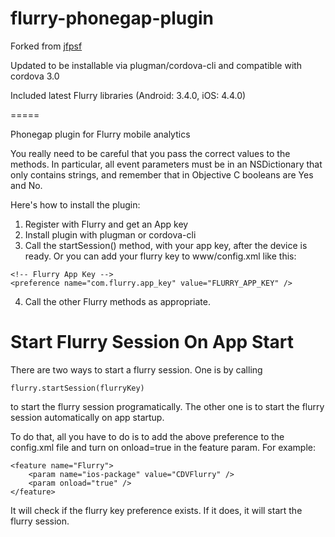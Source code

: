 flurry-phonegap-plugin
======================

Forked from [jfpsf](https://github.com/jfpsf/flurry-phonegap-plugin)

Updated to be installable via plugman/cordova-cli and compatible with cordova 3.0

Included latest Flurry libraries (Android: 3.4.0, iOS: 4.4.0)


=====

Phonegap plugin for Flurry mobile analytics

You really need to be careful that you pass the correct values to the methods. In particular, all event parameters must be
in an NSDictionary that only contains strings, and remember that in Objective C booleans are Yes and No.

Here's how to install the plugin:

1. Register with Flurry and get an App key
2. Install plugin with plugman or cordova-cli
3. Call the startSession() method, with your app key, after the device is ready. Or you can add your flurry key to www/config.xml like this:

```
<!-- Flurry App Key -->
<preference name="com.flurry.app_key" value="FLURRY_APP_KEY" />
```

4. Call the other Flurry methods as appropriate.


Start Flurry Session On App Start
=================================

There are two ways to start a flurry session. One is by calling 

```
flurry.startSession(flurryKey)
```

to start the flurry session programatically. The other one is to start the flurry session automatically on app startup.

To do that, all you have to do is to add the above preference to the config.xml file and turn on onload=true in the feature param. For example:

```
<feature name="Flurry">
    <param name="ios-package" value="CDVFlurry" />
    <param onload="true" />
</feature>
```

It will check if the flurry key preference exists. If it does, it will start the flurry session.




